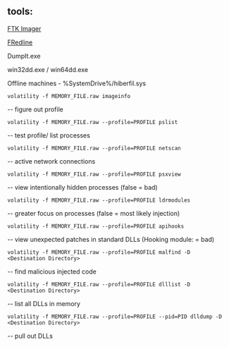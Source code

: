 ## tools:

[FTK Imager](https://accessdata.com/product-download/ftk-imager-version-4-2-0)

[FRedline](https://www.fireeye.com/services/freeware/redline.html)

DumpIt.exe

win32dd.exe / win64dd.exe

Offline machines - %SystemDrive%/hiberfil.sys

```
volatility -f MEMORY_FILE.raw imageinfo
```
-- figure out profile

```
volatility -f MEMORY_FILE.raw --profile=PROFILE pslist
```

-- test profile/ list processes

```
volatility -f MEMORY_FILE.raw --profile=PROFILE netscan
```

-- active network connections

```
volatility -f MEMORY_FILE.raw --profile=PROFILE psxview
```

-- view intentionally hidden processes (false = bad)

```
volatility -f MEMORY_FILE.raw --profile=PROFILE ldrmodules
```

-- greater focus on processes (false = most likely injection)

```
volatility -f MEMORY_FILE.raw --profile=PROFILE apihooks
```

-- view unexpected patches in standard DLLs (Hooking module: <unknown> = bad)

```
volatility -f MEMORY_FILE.raw --profile=PROFILE malfind -D <Destination Directory>
```
  
-- find malicious injected code

```
volatility -f MEMORY_FILE.raw --profile=PROFILE dlllist -D <Destination Directory>
```
  
-- list all DLLs in memory

```
volatility -f MEMORY_FILE.raw --profile=PROFILE --pid=PID dlldump -D <Destination Directory>
```
  
-- pull out DLLs
